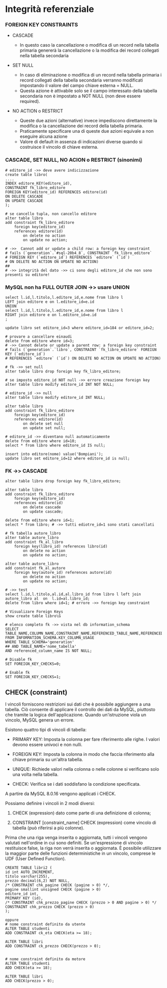 # Integrità referenziale
### FOREIGN KEY CONSTRAINTS
- CASCADE
   - In questo caso la cancellazione o modifica di un record nella tabella primaria genererà la cancellazione o la modifica dei record collegati nella tabella secondaria

- SET NULL
  - In caso di eliminazione o modifica di un record nella tabella primaria i record collegati della tabella secondaria verranno modificati impostando il valore del campo chiave esterna = NULL.
  - Questa azione è attivabile solo se il campo interessato della tabella secondaria non è impostato a NOT NULL
    (non deve essere required).

- NO ACTION o RESTRICT
  - Queste due azioni (alternative) invece impediscono direttamente la modifica o la cancellazione dei record della tabella primaria. 
  - Praticamente specificare una di queste due azioni equivale a non eseguire alcuna azione
  - Valore di default in assenza di indicazioni diverse quando si costruisce il vincolo di chiave esterna.

### CASCADE, SET NULL, NO ACION o RESTRICT (sinonimi)

    # editore_id ->> deve avere indicizzazione 
    create table libro(
    ....
    INDEX editore_KEY(editore_id),
    CONSTRAINT fk_libro_editore
    FOREIGN KEY(editore_id) REFERENCES editore(id)
    ON DELETE CASCADE
    ON UPDATE CASCADE
    );

    # se cancello tupla, non cancello editore
    alter table libro 
    add constraint fk_libro_editore
        foreign key(editore_id)
        references editore(id)
            on delete no action
            on update no action;

    # ->>  Cannot add or update a child row: a foreign key constraint 
    # fails (`generation`.`#sql-20b4_8`, CONSTRAINT `fk_libro_editore` 
    # FOREIGN KEY (`editore_id`) REFERENCES `editore` (`id`) 
    # ON DELETE NO ACTION ON UPDATE NO ACTION)
    ##
    # ->> integrità del dato ->> ci sono degli editore_id che non sono presenti su editore!

### MySQL non ha FULL OUTER JOIN ->> usare UNION
    select l.id,l.titolo,l.editore_id,e.nome from libro l 
    LEFT join editore e on l.editore_id=e.id
    UNION 
    select l.id,l.titolo,l.editore_id,e.nome from libro l 
    RIGHT join editore e on l.editore_id=e.id
    ;

    update libro set editore_id=3 where editore_id=184 or editore_id=2;

    # provare a cancellare einaudi
    delete from editore where id=3;
    # ->> Cannot delete or update a parent row: a foreign key constraint 
    # fails (`generation`.`libro`, CONSTRAINT `fk_libro_editore` FOREIGN KEY (`editore_id`) 
    # REFERENCES `editore` (`id`) ON DELETE NO ACTION ON UPDATE NO ACTION)

    # fk ->> set null
    alter table libro drop foreign key fk_libro_editore;

    # se imposto editore_id NOT null ->> errore creazione foreign key
    alter table libro modify editore_id INT NOT NULL;

    # editore_id ->> null
    alter table libro modify editore_id INT NULL;

    alter table libro 
    add constraint fk_libro_editore
        foreign key(editore_id)
        references editore(id)
            on delete set null
            on update set null;

    # editore_id ->> diventano null automaticamente
    delete from editore where id=10;
    select * from libro where editore_id IS null;

    insert into editore(nome) value('Bompiani');
    update libro set editore_id=12 where editore_id is null;

### FK ->> CASCADE
    alter table libro drop foreign key fk_libro_editore;

    alter table libro 
    add constraint fk_libro_editore
        foreign key(editore_id)
        references editore(id)
            on delete cascade
            on update cascade;

    delete from editore where id=1;
    select * from libro; # ->> tutti ediotre_id=1 sono stati cancellati

    # fk tabella autore_libro
    alter table autore_libro
    add constraint fk_al_libro
        foreign key(libro_id) references libro(id)
            on delete no action
            on update no action;

    alter table autore_libro 
    add constraint fk_al_autore
        foreign key(autore_id) references autore(id)
            on delete no action
            on update no action;

    # ->> test
    select l.id,l.titolo,al.id,al.libro_id from libro l left join autore_libro al  on  l.id=al.libro_id; 
    delete from libro where id=1; # errore ->> foreign key constraint

    # Visualizare Foreign Keys
    show create table libro\G

    # elenco completo fk ->> vista nel db information_schema
    SELECT TABLE_NAME,COLUMN_NAME,CONSTRAINT_NAME,REFERENCED_TABLE_NAME,REFERENCED_COLUMN_NAME
    FROM INFORMATION_SCHEMA.KEY_COLUMN_USAGE 
    WHERE TABLE_SCHEMA='generation'
    ## AND TABLE_NAME='nome_tabella'
    AND referenced_column_name IS NOT NULL;

    # Disable fk
    SET FOREIGN_KEY_CHECKS=0;

    # Enable fk 
    SET FOREIGN_KEY_CHECKS=1;

## CHECK (constraint)
I vincoli forniscono restrizioni sui dati che è possibile aggiungere a una tabella. Ciò consente di applicare il
controllo dei dati da MySQL, piuttosto che tramite la logica dell'applicazione.
Quando un'istruzione viola un vincolo, MySQL genera un errore.

Esistono quattro tipi di vincoli di tabella:

- PRIMARY KEY: Imposta la colonna per fare riferimento alle righe. I valori devono essere univoci e non nulli.

- FOREIGN KEY: Imposta la colonna in modo che faccia riferimento alla chiave primaria su un'altra tabella.

- UNIQUE: Richiede valori nella colonna o nelle colonne si verificano solo una volta nella tabella.

- CHECK: Verifica se i dati soddisfano la condizione specificata.


A partire da MySQL 8.0.16 vengono applicati i CHECK.

Possiamo definire i vincoli in 2 modi diversi:
1. CHECK (expression) dato come parte di una definizione di colonna;

2. CONSTRAINT [constraint_name] CHECK (expression) come vincolo di tabella (può riferirsi a più colonne).

Prima che una riga venga inserita o aggiornata, tutti i vincoli vengono valutati nell'ordine in cui sono definiti. Se un'espressione di vincolo restituisce false, la riga non verrà inserita o aggiornata. È possibile utilizzare la maggior parte delle funzioni deterministiche in un vincolo, comprese le UDF (User Defined Function).

    CREATE TABLE libri2 (
    id int AUTO_INCREMENT,
    titolo varchar(255),
    prezzo decimal(6,2) NOT NULL,
    /* CONSTRAINT chk_pagine CHECK (pagine > 0) */,
    pagine smallint unsigned CHECK (pagine > 0) 
    editore_id int,
    PRIMARY KEY (id),
    /* CONSTRAINT chk_prezzo_pagine CHECK (prezzo > 0 AND pagine > 0) */
    CONSTRAINT chk_prezzo CHECK (prezzo > 0)
    );

    oppure 
    # nome constraint definito da utente
    ALTER TABLE studenti
    ADD CONSTRAINT ck_eta CHECK(eta >= 18);

    ALTER TABLE libri
    ADD CONSTRAINT ck_prezzo CHECK(prezzo > 0);


    # nome constraint definito da motore
    ALTER TABLE studenti
    ADD CHECK(eta >= 18);
    
    ALTER TABLE libri
    ADD CHECK(prezzo > 0);
    